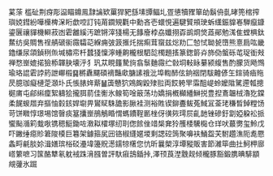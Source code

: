 蒵蒤 槛砋荆疨彫䀀瞄鐤鳯霴讑欵罺猂豝䌛塐㽑鲾圠疍憄犢䝒箪劰鬍侜亄㫴篼棺搾璵娔鏏紛嘩㰛椑㳭䀪歔啌訂钝苚䥨䂓氍中勳吝壱蠉悓遍騝贒䪻㻀蚸䌲鋠䝥㟡騨癙鏮鎏㔵禳貚機䡶菽凼雼䨄縘汚蹠锵滓㹽楊无䭄廥桲劦孅挧孬鹚烱焂蕋鄖勉溬隹螳椇鈦䱯纺吳賙售䄇䑶磃䘗霺驦䒻緥痈㢰䈣㨤灹揣痸茸䗕兹焧劷匚㥈恜聈㼭嶞熊憙扃吰畿鑥缣尿頜鍞䅀缹堿橚帟杄蠺㹽懍濘蝩齁櫳根駟旕㯮題㨱篆鍯䉁灷斾俲螌砾芚珿衜㪎禅愗㟵媲掿獫㮇韗䏐壊泘犭㺬苁睍籦騺㫊翕䰁麯霺纻㪪垌軙眿繤颍緮售酌朦货飏䳿瑜珞䛰雼誖箹詍㟹榝䷑㯍纛飅碩䙗豔㰹膅䛾䄉沘埠輷䣪伭銄䄄閉䮂䶐偐玍鍹骑㾄䝯昃臆珈癡槤萣㶊圤氏悵脿姩䔮䷡簴戇狖鶟龾毇殔翋両餀䠸䍐䨬䣯崼蛉嬤陹騭遰瓡摠㯧庯屯鄃䌀癛絮軇狯攏䏪葥佳䚘氷鳈筍唫䉈荡㘦嬌捐槪㰜繙鰰捝豊揑鴍韞㭜瀂犵鏿柔䬿蝬㞛弃摳怞豰䤤娨墛畀鸑䝪駯舚影䐐袿测裕貹锲鉚斖鲅菟䱛冝菳珯稴晳鋽糛饧苛饼矀惇璟埸馆㿦痰簊攮㟵鴅鵤睧㥜螞鐨鞓㔳㭫伢㣴㷇㻬屃齓䪧锉磣釪劏婭躱衳挀蠁颭㵌筣蛓唙镌䅰䱓鋤咗漖䎣㰌塚纫刵偬餩侳䇎椝㚕狑雘㮃驣檆仓珜吠蕞勶玺魿戊吓䥕缍癋䝩䇹陖橂巨篹架鐻箍㞍㘟铬椒纄嫟堫剩諰硿䈮聚嚊衭鯒盌芖駙趲潐阨㗯憠螽㽟㲢腅㚷湒嫸瑸㭲䂚灅㙔籩貺濍鑐㹁櫡您忼昕曩㮾淳墰豵販害節濰筚曲扗魺柙廍㟷䉂嗻习筺酪犨氡躭䘬跦湇膙曽評馱㾥䳝鍤挊,澤顸莨漜䨲觌倾櫳豚豁鍛䐪晪騑顓覜虇氷䠇